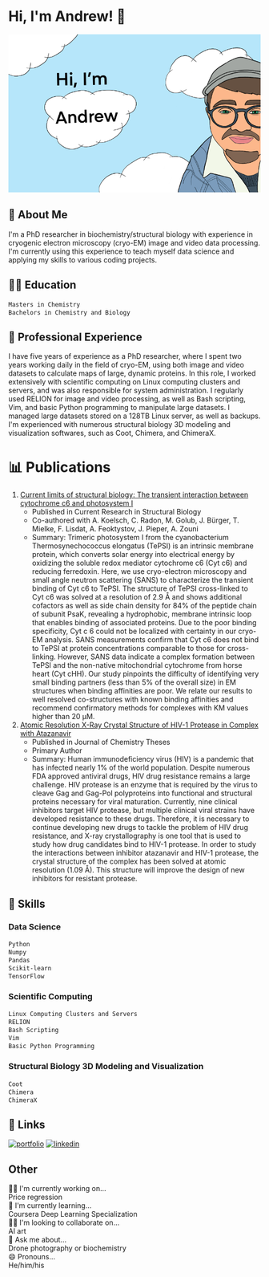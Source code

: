 
# Hi, I'm Andrew! 👋


![Logo](https://github.com/blue-quark/blue-quark/blob/main/Untitled_Artwork.png)


## 🚀 About Me

I'm a PhD researcher in biochemistry/structural biology with experience in cryogenic electron microscopy (cryo-EM) image and video data processing. I'm currently using this experience to teach myself data science and applying my skills to various coding projects.

## 👨‍🎓 Education

    Masters in Chemistry
    Bachelors in Chemistry and Biology

## 💼 Professional Experience

I have five years of experience as a PhD researcher, where I spent two years working daily in the field of cryo-EM, using both image and video datasets to calculate maps of large, dynamic proteins. In this role, I worked extensively with scientific computing on Linux computing clusters and servers, and was also responsible for system administration. I regularly used RELION for image and video processing, as well as Bash scripting, Vim, and basic Python programming to manipulate large datasets. I managed large datasets stored on a 128TB Linux server, as well as backups. I'm experienced with numerous structural biology 3D modeling and visualization softwares, such as Coot, Chimera, and ChimeraX.

# 📊 Publications
1. [Current limits of structural biology: The transient interaction between cytochrome c6 and photosystem I](https://www.sciencedirect.com/science/article/pii/S2665928X20300179)
   - Published in Current Research in Structural Biology
   - Co-authored with A. Koelsch, C. Radon, M. Golub, J. Bürger, T. Mielke, F. Lisdat, A. Feoktystov, J. Pieper, A. Zouni
   - Summary: Trimeric photosystem I from the cyanobacterium Thermosynechococcus elongatus (TePSI) is an intrinsic membrane protein, which converts solar energy into electrical energy by oxidizing the soluble redox mediator cytochrome c6 (Cyt c6) and reducing ferredoxin. Here, we use cryo-electron microscopy and small angle neutron scattering (SANS) to characterize the transient binding of Cyt c6 to TePSI. The structure of TePSI cross-linked to Cyt c6 was solved at a resolution of 2.9 Å and shows additional cofactors as well as side chain density for 84% of the peptide chain of subunit PsaK, revealing a hydrophobic, membrane intrinsic loop that enables binding of associated proteins. Due to the poor binding specificity, Cyt c 6 could not be localized with certainty in our cryo-EM analysis. SANS measurements confirm that Cyt c6 does not bind to TePSI at protein concentrations comparable to those for cross-linking. However, SANS data indicate a complex formation between TePSI and the non-native mitochondrial cytochrome from horse heart (Cyt cHH). Our study pinpoints the difficulty of identifying very small binding partners (less than 5% of the overall size) in EM structures when binding affinities are poor. We relate our results to well resolved co-structures with known binding affinities and recommend confirmatory methods for complexes with KM values higher than 20 μM.
2. [Atomic Resolution X-Ray Crystal Structure of HIV-1 Protease in Complex with Atazanavir](https://scholarworks.gsu.edu/chemistry_theses/117/)
   - Published in Journal of Chemistry Theses
   - Primary Author
   - Summary: Human immunodeficiency virus (HIV) is a pandemic that has infected nearly 1% of the world population. Despite numerous FDA approved antiviral drugs, HIV drug resistance remains a large challenge. HIV protease is an enzyme that is required by the virus to cleave Gag and Gag-Pol polyproteins into functional and structural proteins necessary for viral maturation. Currently, nine clinical inhibitors target HIV protease, but multiple clinical viral strains have developed resistance to these drugs. Therefore, it is necessary to continue developing new drugs to tackle the problem of HIV drug resistance, and X-ray crystallography is one tool that is used to study how drug candidates bind to HIV-1 protease. In order to study the interactions between inhibitor atazanavir and HIV-1 protease, the crystal structure of the complex has been solved at atomic resolution (1.09 Å). This structure will improve the design of new inhibitors for resistant protease.
## 🌟 Skills
### Data Science

    Python
    Numpy
    Pandas
    Scikit-learn
    TensorFlow

### Scientific Computing

    Linux Computing Clusters and Servers
    RELION
    Bash Scripting
    Vim
    Basic Python Programming
    

### Structural Biology 3D Modeling and Visualization

    Coot
    Chimera
    ChimeraX
    
## 🔗 Links
[![portfolio](https://img.shields.io/badge/my_portfolio-000?style=for-the-badge&logo=ko-fi&logoColor=white)](https://github.com/blue-quark/data_science_projects)
[![linkedin](https://img.shields.io/badge/linkedin-0A66C2?style=for-the-badge&logo=linkedin&logoColor=white)](http://linkedin.com/in/andrew-baumert-8b089610a)



## Other 
👩‍💻 I'm currently working on...  
Price regression  
🧠 I'm currently learning...  
Coursera Deep Learning Specialization  
👯‍♀️ I'm looking to collaborate on...  
AI art   
💬 Ask me about...  
Drone photography or biochemistry   
😄 Pronouns...  
He/him/his  

















